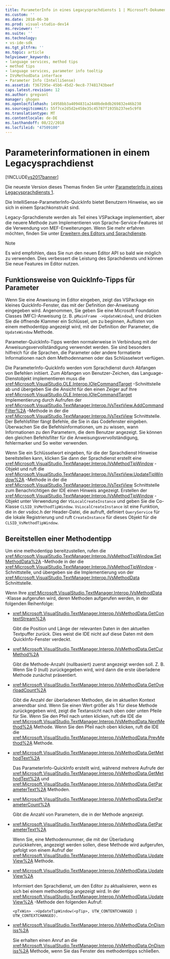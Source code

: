 ```yaml
---
title: ParameterInfo in eines Legacysprachdiensts 1 | Microsoft-Dokumentation
ms.custom: ''
ms.date: 2018-06-30
ms.prod: visual-studio-dev14
ms.reviewer: ''
ms.suite: ''
ms.technology:
- vs-ide-sdk
ms.tgt_pltfrm: ''
ms.topic: article
helpviewer_keywords:
- language services, method tips
- method tips
- language services, parameter info tooltip
- IVsMethodData interface
- Parameter Info (IntelliSense)
ms.assetid: f367295e-45b6-45d2-9ec8-77481743beef
caps.latest.revision: 12
ms.author: gregvanl
manager: ghogen
ms.openlocfilehash: 14958bb3a4094831a2440bde8db269832e46b238
ms.sourcegitcommit: 55f7ce2d5d2e458e35c45787f1935b237ee5c9f8
ms.translationtype: MT
ms.contentlocale: de-DE
ms.lasthandoff: 08/22/2018
ms.locfileid: "47509100"
---
```

# <a name="parameter-info-in-a-legacy-language-service"></a>Parameterinformationen in einem Legacysprachdienst
[!INCLUDE[vs2017banner](../../includes/vs2017banner.md)]

Die neueste Version dieses Themas finden Sie unter [ParameterInfo in eines Legacysprachdiensts 1](https://docs.microsoft.com/visualstudio/extensibility/internals/parameter-info-in-a-legacy-language-service1).  
  
Die IntelliSense-ParameterInfo-QuickInfo bietet Benutzern Hinweise, wo sie sich in einem Sprachkonstrukt sind.  
  
 Legacy-Sprachdienste werden als Teil eines VSPackage implementiert, aber die neuere Methode zum Implementieren von Sprache-Service-Features ist die Verwendung von MEF-Erweiterungen. Wenn Sie mehr erfahren möchten, finden Sie unter [Erweitern des Editors und Sprachdienste](../../extensibility/extending-the-editor-and-language-services.md).  
  
> [!NOTE]
>  Es wird empfohlen, dass Sie nun den neuen Editor API so bald wie möglich zu verwenden. Dies verbessert die Leistung des Sprachdiensts und können Sie neue Features im Editor nutzen.  
  
## <a name="how-parameter-info-tooltips-work"></a>Funktionsweise von QuickInfo-Tipps für Parameter  
 Wenn Sie eine Anweisung im Editor eingeben, zeigt das VSPackage ein kleines QuickInfo-Fenster, das mit der Definition der-Anweisung eingegeben wird. Angenommen, Sie geben Sie eine Microsoft Foundation Classes (MFC)-Anweisung (z. B. `pMainFrame ->UpdateWindow`), und drücken Sie die öffnende Klammer ein Schlüssel, um zu beginnen, Auflisten von einem methodentipp angezeigt wird, mit der Definition der Parameter, die `UpdateWindow` Methode.  
  
 Parameter-QuickInfo-Tipps werden normalerweise in Verbindung mit der Anweisungsvervollständigung verwendet werden. Sie sind besonders hilfreich für die Sprachen, die Parameter oder andere formatierte Informationen nach dem Methodennamen oder das Schlüsselwort verfügen.  
  
 Die ParameterInfo-QuickInfo werden vom Sprachdienst durch Abfangen von Befehlen initiiert. Zum Abfangen von Benutzer-Zeichen, das Language-Dienstobjekt implementieren muss die <xref:Microsoft.VisualStudio.OLE.Interop.IOleCommandTarget> -Schnittstelle ab und übergeben Sie die Ansicht für den einen Zeiger auf Ihre <xref:Microsoft.VisualStudio.OLE.Interop.IOleCommandTarget> Implementierung durch Aufrufen der <xref:Microsoft.VisualStudio.TextManager.Interop.IVsTextView.AddCommandFilter%2A> -Methode in der die <xref:Microsoft.VisualStudio.TextManager.Interop.IVsTextView> Schnittstelle. Der Befehlsfilter fängt Befehle, die Sie in das Codefenster eingeben. Überwachen Sie die Befehlsinformationen, um zu wissen, wann Informationen zu den Parametern, die dem Benutzer angezeigt. Sie können den gleichen Befehlsfilter für die Anweisungsvervollständigung, fehlermarker und So weiter verwenden.  
  
 Wenn Sie ein Schlüsselwort eingeben, für die der Sprachdienst Hinweise bereitstellen kann, klicken Sie dann der Sprachdienst erstellt eine <xref:Microsoft.VisualStudio.TextManager.Interop.IVsMethodTipWindow> -Objekt und ruft die <xref:Microsoft.VisualStudio.TextManager.Interop.IVsTextView.UpdateTipWindow%2A> -Methode in der die <xref:Microsoft.VisualStudio.TextManager.Interop.IVsTextView> Schnittstelle zum Benachrichtigen der IDE einen Hinweis angezeigt. Erstellen der <xref:Microsoft.VisualStudio.TextManager.Interop.IVsMethodTipWindow> -Objekt unter Verwendung der `VSLocalCreateInstance` und geben Sie die Co-Klasse `CLSID_VsMethodTipWindow`. `VsLocalCreateInstance` ist eine Funktion, die in der vsdoc.h der Header-Datei, die aufruft, definiert `QueryService` für die lokale Registrierung und ruft `CreateInstance` für dieses Objekt für die `CLSID_VsMethodTipWindow`.  
  
## <a name="providing-a-method-tip"></a>Bereitstellen einer Methodentipp  
 Um eine methodentipp bereitzustellen, rufen die <xref:Microsoft.VisualStudio.TextManager.Interop.IVsMethodTipWindow.SetMethodData%2A> -Methode in der die <xref:Microsoft.VisualStudio.TextManager.Interop.IVsMethodTipWindow> -Schnittstelle, und übergeben sie die Implementierung von der <xref:Microsoft.VisualStudio.TextManager.Interop.IVsMethodData> Schnittstelle.  
  
 Wenn Ihre <xref:Microsoft.VisualStudio.TextManager.Interop.IVsMethodData> -Klasse aufgerufen wird, deren Methoden aufgerufen werden, in der folgenden Reihenfolge:  
  
-   <xref:Microsoft.VisualStudio.TextManager.Interop.IVsMethodData.GetContextStream%2A>  
  
     Gibt die Position und Länge der relevanten Daten in den aktuellen Textpuffer zurück. Dies weist die IDE nicht auf diese Daten mit dem QuickInfo-Fenster verdeckt.  
  
-   <xref:Microsoft.VisualStudio.TextManager.Interop.IVsMethodData.GetCurMethod%2A>  
  
     Gibt die Methode-Anzahl (nullbasiert) zuerst angezeigt werden soll. Z. B. Wenn Sie 0 (null) zurückgegeben wird, wird dann die erste überladene Methode zunächst präsentiert.  
  
-   <xref:Microsoft.VisualStudio.TextManager.Interop.IVsMethodData.GetOverloadCount%2A>  
  
     Gibt die Anzahl der überladenen Methoden, die im aktuellen Kontext anwendbar sind. Wenn Sie einen Wert größer als 1 für diese Methode zurückgegeben wird, zeigt die Textansicht nach oben oder unten Pfeile für Sie. Wenn Sie den Pfeil nach unten klicken, ruft die IDE die <xref:Microsoft.VisualStudio.TextManager.Interop.IVsMethodData.NextMethod%2A> Methode. Wenn Sie den Pfeil nach oben klicken, ruft die IDE die <xref:Microsoft.VisualStudio.TextManager.Interop.IVsMethodData.PrevMethod%2A> Methode.  
  
-   <xref:Microsoft.VisualStudio.TextManager.Interop.IVsMethodData.GetMethodText%2A>  
  
     Das ParameterInfo-QuickInfo erstellt wird, während mehrere Aufrufe der <xref:Microsoft.VisualStudio.TextManager.Interop.IVsMethodData.GetMethodText%2A> und <xref:Microsoft.VisualStudio.TextManager.Interop.IVsMethodData.GetParameterText%2A> Methoden.  
  
-   <xref:Microsoft.VisualStudio.TextManager.Interop.IVsMethodData.GetParameterCount%2A>  
  
     Gibt die Anzahl von Parametern, die in der Methode angezeigt.  
  
-   <xref:Microsoft.VisualStudio.TextManager.Interop.IVsMethodData.GetParameterText%2A>  
  
     Wenn Sie, eine Methodennummer, die mit der Überladung zurückkehren, angezeigt werden sollen, diese Methode wird aufgerufen, gefolgt von einem Aufruf der <xref:Microsoft.VisualStudio.TextManager.Interop.IVsMethodData.UpdateView%2A> Methode.  
  
-   <xref:Microsoft.VisualStudio.TextManager.Interop.IVsMethodData.UpdateView%2A>  
  
     Informiert den Sprachdienst, um den Editor zu aktualisieren, wenn es sich bei einem methodentipp angezeigt wird. In der <xref:Microsoft.VisualStudio.TextManager.Interop.IVsMethodData.UpdateView%2A> -Methode den folgenden Aufruf:  
  
    ```  
    <pTxWin> ->UpdateTipWindow(<pTip>, UTW_CONTENTCHANGED | UTW_CONTEXTCHANGED).  
    ```  
  
-   <xref:Microsoft.VisualStudio.TextManager.Interop.IVsMethodData.OnDismiss%2A>  
  
     Sie erhalten einen Anruf an die <xref:Microsoft.VisualStudio.TextManager.Interop.IVsMethodData.OnDismiss%2A> Methode, wenn Sie das Fenster des methodentipps schließen.

